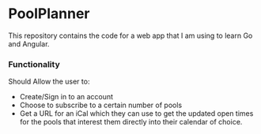 # PoolPlanner

This repository contains the code for a web app that I am using to learn Go and Angular.

### Functionality

Should Allow the user to:
* Create/Sign in to an account
* Choose to subscribe to a certain number of pools
* Get a URL for an iCal which they can use to get the updated open times for the pools that interest them directly into their calendar of choice.
